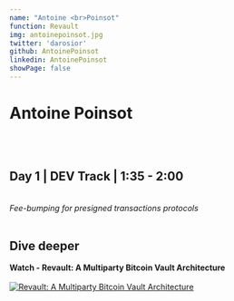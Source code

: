 ```yaml
---
name: "Antoine <br>Poinsot"
function: Revault
img: antoinepoinsot.jpg
twitter: 'darosior'
github: AntoinePoinsot
linkedin: AntoinePoinsot
showPage: false
---
```


# Antoine Poinsot


<br><br>

## Day 1 | DEV Track | 1:35 - 2:00
<br>
<i>Fee-bumping for presigned transactions protocols</i><br><br>


## Dive deeper


<div class="grid grid-cols-1 md:grid-cols-2 gap-5">
<div class="p-3 my-2">

**Watch - Revault: A Multiparty Bitcoin Vault Architecture** <br><br>
[ ![Revault: A Multiparty Bitcoin Vault Architecture](/content/antoine_reckless.png)](https://www.youtube.com/watch?v=WFBxPGLYZAo)
</div>

</div>

<br>
